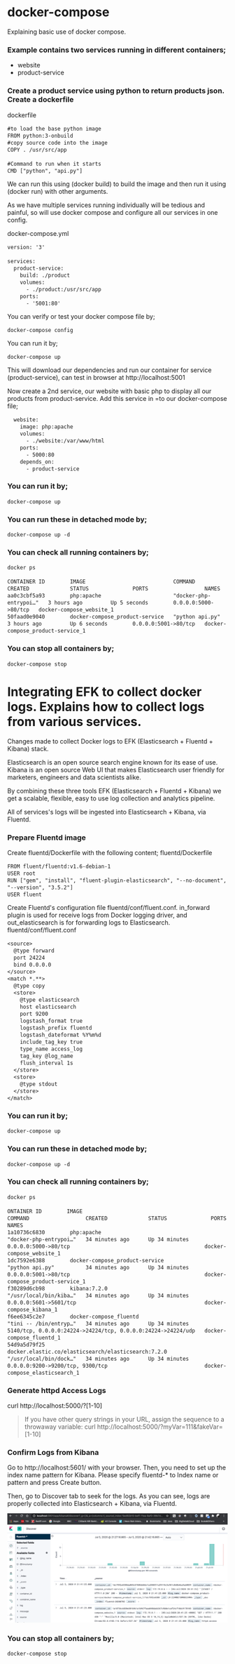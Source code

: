 # docker-compose 
Explaining basic use of docker compose.

### Example contains two services running in different containers;
* website
* product-service

### Create a product service using python to return products json. Create a dockerfile 

dockerfile
```
#to load the base python image
FROM python:3-onbuild
#copy source code into the image
COPY . /usr/src/app

#Command to run when it starts
CMD ["python", "api.py"] 
```

We can run this using (docker build) to build the image and then run it using (docker run) with other arguments.

As we have multiple services running individually will be tedious and painful, so will use docker compose and configure all our services in one config.

docker-compose.yml
```
version: '3'

services: 
  product-service:
    build: ./product
    volumes: 
      - ./product:/usr/src/app
    ports:
      - '5001:80'
```

You can verify or test your docker compose file by;
```
docker-compose config
```

You can run it by;
```
docker-compose up
```

This will download our dependencies and run our container for service (product-service), can test in browser at http://localhost:5001

Now create a 2nd service, our website with basic php to display all our products from product-service. Add this service in =to our docker-compose file;
```
  website:
    image: php:apache
    volumes: 
      - ./website:/var/www/html
    ports:
      - 5000:80
    depends_on: 
      - product-service
```

### You can run it by;
```
docker-compose up
```

### You can run these in detached mode by;
```
docker-compose up -d
```

### You can check all running containers by;
```
docker ps

CONTAINER ID        IMAGE                            COMMAND                  CREATED             STATUS              PORTS                  NAMES
aa0c3cbf5a93        php:apache                       "docker-php-entrypoi…"   3 hours ago         Up 5 seconds        0.0.0.0:5000->80/tcp   docker-compose_website_1
50faad0e9040        docker-compose_product-service   "python api.py"          3 hours ago         Up 6 seconds        0.0.0.0:5001->80/tcp   docker-compose_product-service_1
```

### You can stop all containers by;
```
docker-compose stop
```

# Integrating EFK to collect docker logs. Explains how to collect logs from various services.
Changes made to collect Docker logs to EFK (Elasticsearch + Fluentd + Kibana) stack. 

Elasticsearch is an open source search engine known for its ease of use. Kibana is an open source Web UI that makes Elasticsearch user friendly for marketers, engineers and data scientists alike.

By combining these three tools EFK (Elasticsearch + Fluentd + Kibana) we get a scalable, flexible, easy to use log collection and analytics pipeline.

All of services's logs will be ingested into Elasticsearch + Kibana, via Fluentd.

### Prepare Fluentd image
Create fluentd/Dockerfile with the following content;
fluentd/Dockerfile
```
FROM fluent/fluentd:v1.6-debian-1
USER root
RUN ["gem", "install", "fluent-plugin-elasticsearch", "--no-document", "--version", "3.5.2"]
USER fluent
```

Create Fluentd's configuration file fluentd/conf/fluent.conf. in_forward plugin is used for receive logs from Docker logging driver, and out_elasticsearch is for forwarding logs to Elasticsearch.
fluentd/conf/fluent.conf
```
<source>
  @type forward
  port 24224
  bind 0.0.0.0
</source>
<match *.**>
  @type copy
  <store>
    @type elasticsearch
    host elasticsearch
    port 9200
    logstash_format true
    logstash_prefix fluentd
    logstash_dateformat %Y%m%d
    include_tag_key true
    type_name access_log
    tag_key @log_name
    flush_interval 1s
  </store>
  <store>
    @type stdout
  </store>
</match>
```

### You can run it by;
```
docker-compose up
```

### You can run these in detached mode by;
```
docker-compose up -d
```

### You can check all running containers by;
```
docker ps

ONTAINER ID        IMAGE                                                 COMMAND                  CREATED             STATUS              PORTS                                                          NAMES
1a10736c6830        php:apache                                            "docker-php-entrypoi…"   34 minutes ago      Up 34 minutes       0.0.0.0:5000->80/tcp                                           docker-compose_website_1
1dc7592e6388        docker-compose_product-service                        "python api.py"          34 minutes ago      Up 34 minutes       0.0.0.0:5001->80/tcp                                           docker-compose_product-service_1
f30289d6cb98        kibana:7.2.0                                          "/usr/local/bin/kiba…"   34 minutes ago      Up 34 minutes       0.0.0.0:5601->5601/tcp                                         docker-compose_kibana_1
f6ee6345c2e7        docker-compose_fluentd                                "tini -- /bin/entryp…"   34 minutes ago      Up 34 minutes       5140/tcp, 0.0.0.0:24224->24224/tcp, 0.0.0.0:24224->24224/udp   docker-compose_fluentd_1
54d9a5d79f25        docker.elastic.co/elasticsearch/elasticsearch:7.2.0   "/usr/local/bin/dock…"   34 minutes ago      Up 34 minutes       0.0.0.0:9200->9200/tcp, 9300/tcp                               docker-compose_elasticsearch_1
```

### Generate httpd Access Logs
curl http://localhost:5000/?[1-10]

> If you have other query strings in your URL, assign the sequence to a throwaway variable:
curl http://localhost:5000/?myVar=111&fakeVar=[1-10]

### Confirm Logs from Kibana
Go to http://localhost:5601/ with your browser. Then, you need to set up the index name pattern for Kibana. Please specify fluentd-* to Index name or pattern and press Create button.

Then, go to Discover tab to seek for the logs. As you can see, logs are properly collected into Elasticsearch + Kibana, via Fluentd.

![Image of Kibana Logs](/images/kibana-logs.png)

### You can stop all containers by;
```
docker-compose stop
```

